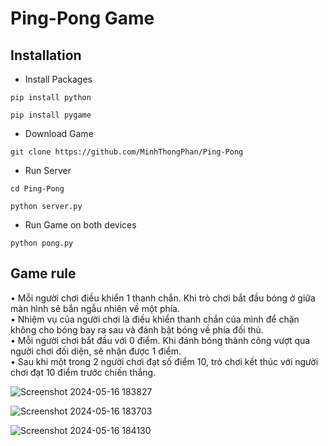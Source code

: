 # Ping-Pong Game

## Installation

- Install Packages

```
pip install python
```

```
pip install pygame
```

- Download Game

```
git clone https://github.com/MinhThongPhan/Ping-Pong
```



- Run Server

```
cd Ping-Pong
```

```
python server.py
```

- Run Game on both devices

```
python pong.py
```



## Game rule

•  Mỗi người chơi điều khiển 1 thanh chắn. Khi trò chơi bắt đầu bóng ở giữa màn hình sẽ bắn ngẫu nhiên về một phía. <br>
•  Nhiệm vụ của người chơi là điều khiển thanh chắn của mình để chặn không cho bóng bay ra sau và đánh bật bóng về phía đối thủ. <br>
•  Mỗi người chơi bắt đầu với 0 điểm. Khi đánh bóng thành công vượt qua người chơi đối diện, sẽ nhận được 1 điểm. <br>
•  Sau khi một trong 2 người chơi đạt số điểm 10, trò chơi kết thúc với người chơi đạt 10 điểm trước chiến thắng. <br>


![Screenshot 2024-05-16 183827](https://github.com/MinhThongPhan/Ping-Pong/assets/118797666/202eed2f-f349-4adb-9d3a-4ff8582682f6)

![Screenshot 2024-05-16 183703](https://github.com/MinhThongPhan/Ping-Pong/assets/118797666/d4c51059-1e13-47af-af08-c0585315b42a)

![Screenshot 2024-05-16 184130](https://github.com/MinhThongPhan/Ping-Pong/assets/118797666/6c82d900-4894-4f5c-abe8-b3405bb3e5f3)

